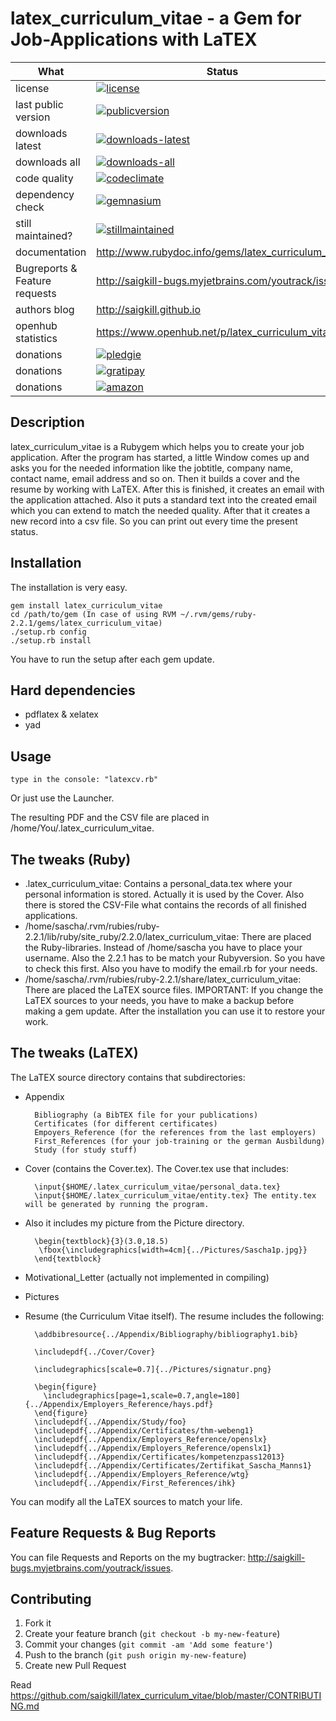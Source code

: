 # latex_curriculum_vitae - a Gem for Job-Applications with LaTEX

| What                          | Status                                                                                                                                                                              |
|-------------------------------|-------------------------------------------------------------------------------------------------------------------------------------------------------------------------------------|
| license                       | [![license](http://img.shields.io/:license-gpl3-blue.svg)](http://www.gnu.org/licenses/gpl-3.0.html)                                                                                |
| last public version           | [![publicversion](https://badge.fury.io/rb/latex_curriculum_vitae.png)](http://rubygems.org/gems/latex_curriculum_vitae)                                                                      |
| downloads latest              | [![downloads-latest](https://img.shields.io/gem/dtv/latex_curriculum_vitae.svg)](https://rubygems.org/gems/latex_curriculum_vitae)                                                            |
| downloads all                 | [![downloads-all](https://img.shields.io/gem/dt/latex_curriculum_vitae.svg)](https://rubygems.org/gems/latex_curriculum_vitae)                                                                |
| code quality                  | [![codeclimate](https://codeclimate.com/github/saigkill/latex_curriculum_vitae.png)](https://codeclimate.com/github/saigkill/latex_curriculum_vitae)                                          |
| dependency check              | [![gemnasium](https://gemnasium.com/saigkill/latex_curriculum_vitae.png)](https://gemnasium.com/saigkill/latex_curriculum_vitae)                                                              |
| still maintained?             | [![stillmaintained](http://stillmaintained.com/saigkill/latex_curriculum_vitae.png)](http://stillmaintained.com/saigkill/latex_curriculum_vitae)                                              |
| documentation                 | http://www.rubydoc.info/gems/latex_curriculum_vitae                                                                                                                                    |
| Bugreports & Feature requests | http://saigkill-bugs.myjetbrains.com/youtrack/issues                                                                                                                              |
| authors blog                  | http://saigkill.github.io                                                                                                                                                         |
| openhub statistics            | https://www.openhub.net/p/latex_curriculum_vitae                                                                                                                                       |
| donations                     | [![pledgie](https://pledgie.com/campaigns/30094.png?skin_name=chrome)](https://pledgie.com/campaigns/30094)                                                                         |
| donations                     | [![gratipay](http://img.shields.io/gratipay/saigkill.svg)](https://gratipay.com/~saigkill/)                                                                                         |
| donations                     | [![amazon](http://tsv-neuss.de/cms/upload/News-Bilder/amazon1.png)](http://www.amazon.de/registry/wishlist/D75HOEQ00BDD)                                                            |

## Description

latex_curriculum_vitae is a Rubygem which helps you to create your job application. After the program has started, a little Window comes up
and asks you for the needed information like the jobtitle, company name, contact name, email address and so on.
Then it builds a cover and the resume by working with LaTEX. After this is finished, it creates an email with the application attached.
Also it puts a standard text into the created email which you can extend to match the needed quality.
After that it creates a new record into a csv file. So you can print out every time the present status.

## Installation

The installation is very easy.

    gem install latex_curriculum_vitae
    cd /path/to/gem (In case of using RVM ~/.rvm/gems/ruby-2.2.1/gems/latex_curriculum_vitae)
    ./setup.rb config
    ./setup.rb install

You have to run the setup after each gem update.

## Hard dependencies

* pdflatex & xelatex
* yad

## Usage

    type in the console: "latexcv.rb"

Or just use the Launcher.

The resulting PDF and the CSV file are placed in /home/You/.latex_curriculum_vitae.

## The tweaks (Ruby)

* .latex_curriculum_vitae: Contains a personal_data.tex where your personal information is stored. Actually it is used by the Cover.
  Also there is stored the CSV-File what contains the records of all finished applications.
* /home/sascha/.rvm/rubies/ruby-2.2.1/lib/ruby/site_ruby/2.2.0/latex_curriculum_vitae: There are placed the Ruby-libraries. Instead of 
  /home/sascha you have to place your username. Also the 2.2.1 has to be match your Rubyversion. So you have to check this first.
  Also you have to modify the email.rb for your needs.
* /home/sascha/.rvm/rubies/ruby-2.2.1/share/latex_curriculum_vitae: There are placed the LaTEX source files.
IMPORTANT: If you change the LaTEX sources to your needs, you have to make a backup before making a gem update. After the installation
you can use it to restore your work.

## The tweaks (LaTEX)

The LaTEX source directory contains that subdirectories:

* Appendix

        Bibliography (a BibTEX file for your publications)
        Certificates (for different certificates)
        Empoyers_Reference (for the references from the last employers)
        First_References (for your job-training or the german Ausbildung)
        Study (for study stuff)

* Cover (contains the Cover.tex). The Cover.tex use that includes:
    
        \input{$HOME/.latex_curriculum_vitae/personal_data.tex}
        \input{$HOME/.latex_curriculum_vitae/entity.tex} The entity.tex will be generated by running the program.
     
* Also it includes my picture from the Picture directory.

        \begin{textblock}{3}(3.0,18.5)
	     \fbox{\includegraphics[width=4cm]{../Pictures/Sascha1p.jpg}}
        \end{textblock} 

* Motivational_Letter (actually not implemented in compiling)

* Pictures

* Resume (the Curriculum Vitae itself). The resume includes the following:
     
        \addbibresource{../Appendix/Bibliography/bibliography1.bib}

        \includepdf{../Cover/Cover}

        \includegraphics[scale=0.7]{../Pictures/signatur.png}

        \begin{figure}  
          \includegraphics[page=1,scale=0.7,angle=180]{../Appendix/Employers_Reference/hays.pdf}
        \end{figure}
        \includepdf{../Appendix/Study/foo}
        \includepdf{../Appendix/Certificates/thm-webeng1}
        \includepdf{../Appendix/Employers_Reference/openslx}
        \includepdf{../Appendix/Employers_Reference/openslx1}
        \includepdf{../Appendix/Certificates/kompetenzpass12013}
        \includepdf{../Appendix/Certificates/Zertifikat_Sascha_Manns1}
        \includepdf{../Appendix/Employers_Reference/wtg}
        \includepdf{../Appendix/First_References/ihk}

You can modify all the LaTEX sources to match your life.

## Feature Requests & Bug Reports
You can file Requests and Reports on the my bugtracker: http://saigkill-bugs.myjetbrains.com/youtrack/issues.

## Contributing

1. Fork it
2. Create your feature branch (`git checkout -b my-new-feature`)
3. Commit your changes (`git commit -am 'Add some feature'`)
4. Push to the branch (`git push origin my-new-feature`)
5. Create new Pull Request

Read https://github.com/saigkill/latex_curriculum_vitae/blob/master/CONTRIBUTING.md